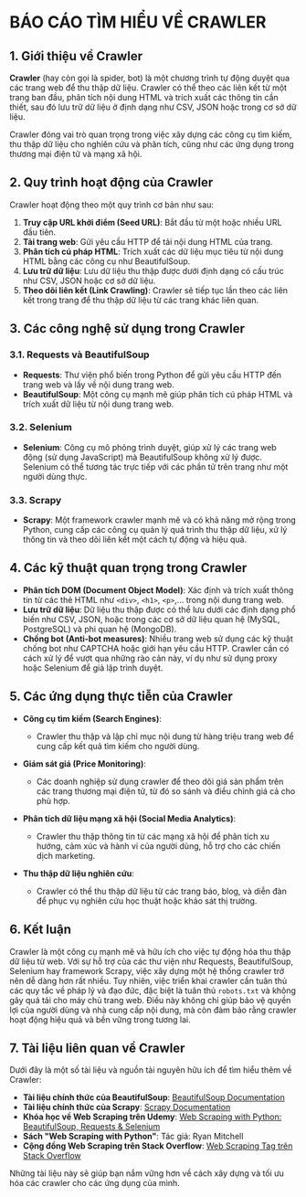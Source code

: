 # BÁO CÁO TÌM HIỂU VỀ CRAWLER

## 1. Giới thiệu về Crawler

**Crawler** (hay còn gọi là spider, bot) là một chương trình tự động duyệt qua các trang web để thu thập dữ liệu. Crawler có thể theo các liên kết từ một trang ban đầu, phân tích nội dung HTML và trích xuất các thông tin cần thiết, sau đó lưu trữ dữ liệu ở định dạng như CSV, JSON hoặc trong cơ sở dữ liệu.

Crawler đóng vai trò quan trọng trong việc xây dựng các công cụ tìm kiếm, thu thập dữ liệu cho nghiên cứu và phân tích, cũng như các ứng dụng trong thương mại điện tử và mạng xã hội.

## 2. Quy trình hoạt động của Crawler

Crawler hoạt động theo một quy trình cơ bản như sau:

1. **Truy cập URL khởi điểm (Seed URL)**: Bắt đầu từ một hoặc nhiều URL đầu tiên.
2. **Tải trang web**: Gửi yêu cầu HTTP để tải nội dung HTML của trang.
3. **Phân tích cú pháp HTML**: Trích xuất các dữ liệu mục tiêu từ nội dung HTML bằng các công cụ như BeautifulSoup.
4. **Lưu trữ dữ liệu**: Lưu dữ liệu thu thập được dưới định dạng có cấu trúc như CSV, JSON hoặc cơ sở dữ liệu.
5. **Theo dõi liên kết (Link Crawling)**: Crawler sẽ tiếp tục lần theo các liên kết trong trang để thu thập dữ liệu từ các trang khác liên quan.

## 3. Các công nghệ sử dụng trong Crawler

### 3.1. Requests và BeautifulSoup
- **Requests**: Thư viện phổ biến trong Python để gửi yêu cầu HTTP đến trang web và lấy về nội dung trang web.
- **BeautifulSoup**: Một công cụ mạnh mẽ giúp phân tích cú pháp HTML và trích xuất dữ liệu từ nội dung trang web.

### 3.2. Selenium
- **Selenium**: Công cụ mô phỏng trình duyệt, giúp xử lý các trang web động (sử dụng JavaScript) mà BeautifulSoup không xử lý được. Selenium có thể tương tác trực tiếp với các phần tử trên trang như một người dùng thực.

### 3.3. Scrapy
- **Scrapy**: Một framework crawler mạnh mẽ và có khả năng mở rộng trong Python, cung cấp các công cụ quản lý quá trình thu thập dữ liệu, xử lý thông tin và theo dõi liên kết một cách tự động và hiệu quả.

## 4. Các kỹ thuật quan trọng trong Crawler

- **Phân tích DOM (Document Object Model)**: Xác định và trích xuất thông tin từ các thẻ HTML như `<div>`, `<h1>`, `<p>`,... trong nội dung trang web.
- **Lưu trữ dữ liệu**: Dữ liệu thu thập được có thể lưu dưới các định dạng phổ biến như CSV, JSON, hoặc trong các cơ sở dữ liệu quan hệ (MySQL, PostgreSQL) và phi quan hệ (MongoDB).
- **Chống bot (Anti-bot measures)**: Nhiều trang web sử dụng các kỹ thuật chống bot như CAPTCHA hoặc giới hạn yêu cầu HTTP. Crawler cần có cách xử lý để vượt qua những rào cản này, ví dụ như sử dụng proxy hoặc Selenium để giả lập trình duyệt.

## 5. Các ứng dụng thực tiễn của Crawler

- **Công cụ tìm kiếm (Search Engines)**: 
  - Crawler thu thập và lập chỉ mục nội dung từ hàng triệu trang web để cung cấp kết quả tìm kiếm cho người dùng.
  
- **Giám sát giá (Price Monitoring)**: 
  - Các doanh nghiệp sử dụng crawler để theo dõi giá sản phẩm trên các trang thương mại điện tử, từ đó so sánh và điều chỉnh giá cả cho phù hợp.

- **Phân tích dữ liệu mạng xã hội (Social Media Analytics)**: 
  - Crawler thu thập thông tin từ các mạng xã hội để phân tích xu hướng, cảm xúc và hành vi của người dùng, hỗ trợ cho các chiến dịch marketing.

- **Thu thập dữ liệu nghiên cứu**: 
  - Crawler có thể thu thập dữ liệu từ các trang báo, blog, và diễn đàn để phục vụ nghiên cứu học thuật hoặc khảo sát thị trường.

## 6. Kết luận

Crawler là một công cụ mạnh mẽ và hữu ích cho việc tự động hóa thu thập dữ liệu từ web. Với sự hỗ trợ của các thư viện như Requests, BeautifulSoup, Selenium hay framework Scrapy, việc xây dựng một hệ thống crawler trở nên dễ dàng hơn rất nhiều. Tuy nhiên, việc triển khai crawler cần tuân thủ các quy tắc về pháp lý và đạo đức, đặc biệt là tuân thủ `robots.txt` và không gây quá tải cho máy chủ trang web. Điều này không chỉ giúp bảo vệ quyền lợi của người dùng và nhà cung cấp nội dung, mà còn đảm bảo rằng crawler hoạt động hiệu quả và bền vững trong tương lai.

## 7. Tài liệu liên quan về Crawler

Dưới đây là một số tài liệu và nguồn tài nguyên hữu ích để tìm hiểu thêm về Crawler:

- **Tài liệu chính thức của BeautifulSoup**: [BeautifulSoup Documentation](https://www.crummy.com/software/BeautifulSoup/bs4/doc/)
- **Tài liệu chính thức của Scrapy**: [Scrapy Documentation](https://docs.scrapy.org/en/latest/)
- **Khóa học về Web Scraping trên Udemy**: [Web Scraping with Python: BeautifulSoup, Requests & Selenium](https://www.udemy.com/course/web-scraping-with-python-beautifulsoup-requests-selenium/)
- **Sách "Web Scraping with Python"**: Tác giả: Ryan Mitchell
- **Cộng đồng Web Scraping trên Stack Overflow**: [Web Scraping Tag trên Stack Overflow](https://stackoverflow.com/questions/tagged/web-scraping)

Những tài liệu này sẽ giúp bạn nắm vững hơn về cách xây dựng và tối ưu hóa các crawler cho các ứng dụng của mình.


